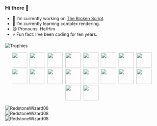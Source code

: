 ### Hi there 👋

- 🔭 I’m currently working on [The Broken Script](https://modrinth.com/mod/the-broken-script).
- 🌱 I’m currently learning complex rendering.
- 😄 Pronouns: He/Him
- ⚡ Fun fact: I've been coding for ten years.

![Trophies](https://github-profile-trophy.vercel.app/?username=RedstoneWizard08&margin-w=10&row=1&no-frame=true&no-bg=true)

<p align="center">
  <img src="https://cdn.jsdelivr.net/gh/devicons/devicon/icons/javascript/javascript-original.svg" width="50px" />&nbsp;
  <img src="https://cdn.jsdelivr.net/gh/devicons/devicon/icons/typescript/typescript-original.svg" width="50px" />&nbsp;
  <img src="https://cdn.jsdelivr.net/gh/devicons/devicon/icons/java/java-original.svg" width="50px" />&nbsp;
  <img src="https://cdn.jsdelivr.net/gh/devicons/devicon/icons/css3/css3-original.svg" width="50px" />&nbsp;
  <img src="https://cdn.jsdelivr.net/gh/devicons/devicon/icons/html5/html5-original.svg" width="50px" />&nbsp;
  <img src="https://cdn.jsdelivr.net/gh/devicons/devicon/icons/ruby/ruby-original.svg" width="50px" />&nbsp;
  <img src="https://cdn.jsdelivr.net/gh/devicons/devicon/icons/php/php-original.svg" width="50px" />&nbsp;
  <img src="https://cdn.jsdelivr.net/gh/devicons/devicon/icons/go/go-original-wordmark.svg" width="50px" />&nbsp;
  <img src="https://cdn.jsdelivr.net/gh/devicons/devicon/icons/rust/rust-original.svg" width="50px" />&nbsp;
  <img src="https://cdn.jsdelivr.net/gh/devicons/devicon/icons/nodejs/nodejs-original.svg" width="50px" />&nbsp;
  <img src="https://cdn.jsdelivr.net/gh/devicons/devicon/icons/denojs/denojs-original.svg" width="50px" />&nbsp;
  <img src="https://cdn.jsdelivr.net/gh/devicons/devicon/icons/react/react-original.svg" width="50px" />&nbsp;
  <img src="https://cdn.jsdelivr.net/gh/devicons/devicon/icons/c/c-original.svg" width="50px" />&nbsp;
  <img src="https://cdn.jsdelivr.net/gh/devicons/devicon/icons/csharp/csharp-original.svg" width="50px" />&nbsp;
  <img src="https://cdn.jsdelivr.net/gh/devicons/devicon/icons/cplusplus/cplusplus-original.svg" width="50px" />&nbsp;
  <img src="https://cdn.jsdelivr.net/gh/devicons/devicon/icons/tailwindcss/tailwindcss-original-wordmark.svg" width="50px" />&nbsp;
  <img src="https://cdn.jsdelivr.net/gh/devicons/devicon/icons/vscode/vscode-original.svg" width="50px" />&nbsp;
  <img src="https://cdn.jsdelivr.net/gh/devicons/devicon/icons/linux/linux-original.svg" width="50px" />&nbsp;
</p>

![RedstoneWizard08](https://github-readme-stats.vercel.app/api?username=RedstoneWizard08&theme=vue-dark)\
![RedstoneWizard08](https://github-readme-stats.vercel.app/api/top-langs?username=RedstoneWizard08&show_icons=true&locale=en&layout=compact&theme=vue-dark)\
![RedstoneWizard08](https://github-readme-streak-stats.herokuapp.com/?user=RedstoneWizard08&theme=vue-dark)
